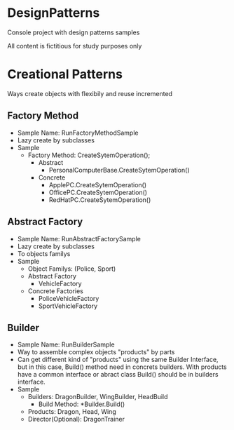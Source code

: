 # DesignPatterns
Console project with design patterns samples

All content is fictitious for study purposes only

# Creational Patterns
 Ways create objects with flexibily and reuse incremented
## Factory Method
- Sample Name: RunFactoryMethodSample
- Lazy create by subclasses
- Sample
    - Factory Method: CreateSytemOperation();
      - Abstract
        -  PersonalComputerBase.CreateSytemOperation()
      - Concrete
        -  ApplePC.CreateSytemOperation()
        -  OfficePC.CreateSytemOperation()
        -  RedHatPC.CreateSytemOperation()

## Abstract Factory
  - Sample Name: RunAbstractFactorySample
  - Lazy create by subclasses
  - To objects familys
  - Sample
    -  Object Familys: (Police, Sport)
    - Abstract Factory
       - VehicleFactory
     - Concrete Factories
       - PoliceVehicleFactory
       - SportVehicleFactory


## Builder
  - Sample Name: RunBuilderSample
  - Way to assemble complex objects "products" by parts
  - Can get different kind of "products" using the same Builder Interface, but in this case, Build() method need in concrets builders. With products have a common interface or abract class Build() should be in builders interface.
  - Sample    
    - Builders: DragonBuilder, WingBuilder, HeadBuild
      - Build Method: *Builder.Build()
    - Products: Dragon, Head, Wing
    - Director(Optional): DragonTrainer
